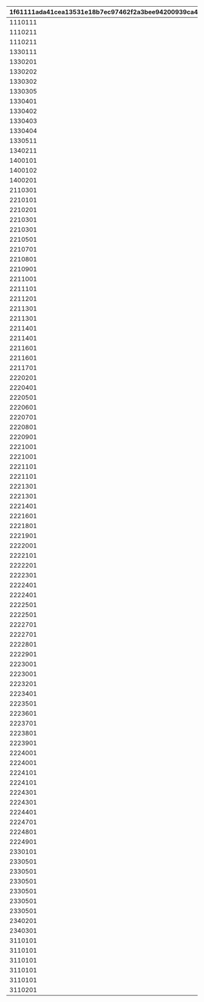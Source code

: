 |1f61111ada41cea13531e18b7ec97462f2a3bee94200939ca468af520f5e636d|71a04a12d5b9e30fb9c3f5b6aec3df56cc8c23d2db0a5be4f316a53eb07e0663|74396d3ce6fa5d84cc1d5ddf148f5f27f85ce2002ee0de3a58a2677fade69097|
| --- | --- | --- |
|1110111|1101101|111011101|
|1110211|1102101|111021101|
|1110211|1102102|111021102|
|1330111|3301101|133011101|
|1330201|3302001|133020101|
|1330202|3302002|133020201|
|1330302|3303001|133030201|
|1330305|3303002|133030501|
|1330401|3304001|133040101|
|1330402|3304002|133040201|
|1330403|3304001|133040301|
|1330404|3304002|133040401|
|1330511|3305101|133051101|
|1340211|3402101|134021101|
|1400101|4001001|140010101|
|1400102|4001002|140010201|
|1400201|4002001|140020101|
|2110301|1103001|211030101|
|2210101|2101001|221010101|
|2210201|2102001|221020101|
|2210301|2103001|221030101|
|2210301|2103002|221030102|
|2210501|2105001|221050101|
|2210701|2107001|221070101|
|2210801|2108001|221080101|
|2210901|2109001|221090101|
|2211001|2110001|221100101|
|2211101|2111001|221110101|
|2211201|2112001|221120101|
|2211301|2113001|221130101|
|2211301|2113002|221130102|
|2211401|2114001|221140101|
|2211401|2114002|221140102|
|2211601|2116001|221160101|
|2211601|2116002|221160102|
|2211701|2117001|221170101|
|2220201|1202001|222020101|
|2220401|1204001|222040101|
|2220501|1205001|222050101|
|2220601|1206001|222060101|
|2220701|1207001|222070101|
|2220801|1208001|222080101|
|2220901|1209001|222090101|
|2221001|1210001|222100101|
|2221001|1210002|222100102|
|2221101|1211001|222110101|
|2221101|1211002|222110102|
|2221301|1213001|222130101|
|2221301|1213002|222130102|
|2221401|1214001|222140101|
|2221601|1216001|222160101|
|2221801|1218001|222180101|
|2221901|1219001|222190101|
|2222001|1220001|222200101|
|2222101|1221001|222210101|
|2222201|1222001|222220101|
|2222301|1223001|222230101|
|2222401|1224001|222240101|
|2222401|1224002|222240102|
|2222501|1225001|222250101|
|2222501|1225002|222250102|
|2222701|1227001|222270101|
|2222701|1227002|222270102|
|2222801|1228001|222280101|
|2222901|1229001|222290101|
|2223001|1230001|222300101|
|2223001|1230002|222300102|
|2223201|1232001|222320101|
|2223401|1234001|222340101|
|2223501|1235001|222350101|
|2223601|1236001|222360101|
|2223701|1237001|222370101|
|2223801|1238001|222380101|
|2223901|1239001|222390101|
|2224001|1240001|222400101|
|2224001|1240002|222400102|
|2224101|1241001|222410101|
|2224101|1241002|222410102|
|2224301|1242001|222430101|
|2224301|1242002|222430102|
|2224401|1244001|222440101|
|2224701|1247001|222470101|
|2224801|1248001|222480101|
|2224901|1249001|222490101|
|2330101|3301001|233010101|
|2330501|3305001|233050101|
|2330501|3305002|233050102|
|2330501|3305003|233050103|
|2330501|3305004|233050104|
|2330501|3305005|233050105|
|2330501|3305006|233050106|
|2340201|3402001|234020101|
|2340301|3403001|234030101|
|3110101|1101001|311010101|
|3110101|1101011|311010102|
|3110101|1101021|311010103|
|3110101|1101031|311010104|
|3110101|1101041|311010105|
|3110201|1102001|311020101|